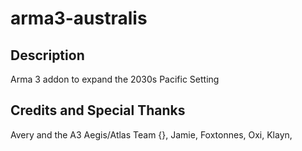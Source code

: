 # arma3-australis

## Description
Arma 3 addon to expand the 2030s Pacific Setting

## Credits and Special Thanks
  Avery and the A3 Aegis/Atlas Team {},
  Jamie,
  Foxtonnes,
  Oxi,
  Klayn,
